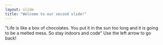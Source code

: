 ```yaml
---
layout: slide
title: "Welcome to our second slide!"
---
```

"Life is like a box of chocolates. You put it in the sun too long and it is going to be a melted mess. So stay indoors and code"
Use the left arrow to go back!
